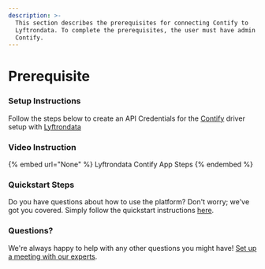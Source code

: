 ```yaml
---
description: >-
  This section describes the prerequisites for connecting Contify to
  Lyftrondata. To complete the prerequisites, the user must have admin access to
  Contify.
---
```


# Prerequisite

<mark style="color:blue;"></mark>

### Setup Instructions

Follow the steps below to create an API Credentials for the [Contify](None) driver setup with [Lyftrondata](https://www.lyftrondata.com)

### Video Instruction

{% embed url="None" %}
Lyftrondata Contify App Steps
{% endembed %}

### Quickstart Steps

Do you have questions about how to use the platform? Don't worry; we've got you covered. Simply follow the quickstart instructions [here](README.md).

### Questions? <a href="#questions" id="questions"></a>

We're always happy to help with any other questions you might have! [Set up a meeting with our experts](https://www.lyftrondata.com/book-a-meeting/).


